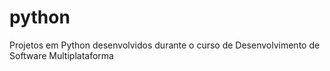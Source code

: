 # python
Projetos em Python desenvolvidos durante o curso de Desenvolvimento de Software Multiplataforma
